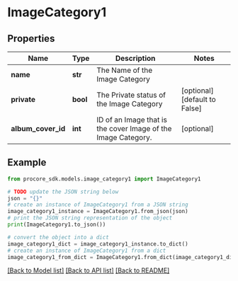 # ImageCategory1


## Properties

Name | Type | Description | Notes
------------ | ------------- | ------------- | -------------
**name** | **str** | The Name of the Image Category | 
**private** | **bool** | The Private status of the Image Category | [optional] [default to False]
**album_cover_id** | **int** | ID of an Image that is the cover Image of the Image Category. | [optional] 

## Example

```python
from procore_sdk.models.image_category1 import ImageCategory1

# TODO update the JSON string below
json = "{}"
# create an instance of ImageCategory1 from a JSON string
image_category1_instance = ImageCategory1.from_json(json)
# print the JSON string representation of the object
print(ImageCategory1.to_json())

# convert the object into a dict
image_category1_dict = image_category1_instance.to_dict()
# create an instance of ImageCategory1 from a dict
image_category1_from_dict = ImageCategory1.from_dict(image_category1_dict)
```
[[Back to Model list]](../README.md#documentation-for-models) [[Back to API list]](../README.md#documentation-for-api-endpoints) [[Back to README]](../README.md)


